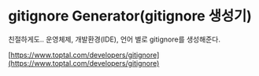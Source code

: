 # gitignore Generator(gitignore 생성기)

친절하게도.. 운영체제, 개발환경(IDE), 언어 별로 gitignore를 생성해준다.

[https://www.toptal.com/developers/gitignore](https://www.toptal.com/developers/gitignore)


